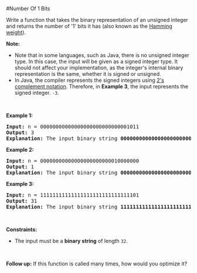 #Number Of 1 Bits
<p>Write a function that takes the binary representation of an unsigned integer and returns the number of '1' bits it has (also known as the <a href="https://en.wikipedia.org/wiki/Hamming_weight" target="_blank">Hamming weight</a>).</p>
<p><strong>Note:</strong></p>
<ul>
<li>Note that in some languages, such as Java, there is no unsigned integer type. In this case, the input will be given as a signed integer type. It should not affect your implementation, as the integer's internal binary representation is the same, whether it is signed or unsigned.</li>
<li>In Java, the compiler represents the signed integers using <a href="https://en.wikipedia.org/wiki/Two%27s_complement" target="_blank">2's complement notation</a>. Therefore, in <strong class="example">Example 3</strong>, the input represents the signed integer. <code>-3</code>.</li>
</ul>
<p> </p>
<p><strong class="example">Example 1:</strong></p>
<pre><strong>Input:</strong> n = 00000000000000000000000000001011
<strong>Output:</strong> 3
<strong>Explanation:</strong> The input binary string <strong>00000000000000000000000000001011</strong> has a total of three '1' bits.
</pre>
<p><strong class="example">Example 2:</strong></p>
<pre><strong>Input:</strong> n = 00000000000000000000000010000000
<strong>Output:</strong> 1
<strong>Explanation:</strong> The input binary string <strong>00000000000000000000000010000000</strong> has a total of one '1' bit.
</pre>
<p><strong class="example">Example 3:</strong></p>
<pre><strong>Input:</strong> n = 11111111111111111111111111111101
<strong>Output:</strong> 31
<strong>Explanation:</strong> The input binary string <strong>11111111111111111111111111111101</strong> has a total of thirty one '1' bits.
</pre>
<p> </p>
<p><strong>Constraints:</strong></p>
<ul>
<li>The input must be a <strong>binary string</strong> of length <code>32</code>.</li>
</ul>
<p> </p>
<strong>Follow up:</strong> If this function is called many times, how would you optimize it?
